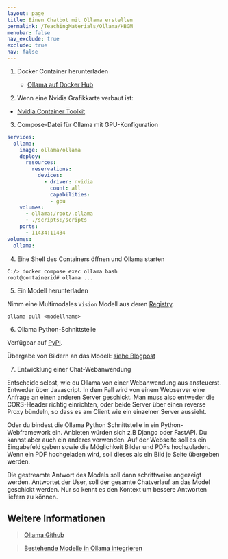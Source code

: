 ```yaml
---
layout: page
title: Einen Chatbot mit Ollama erstellen
permalink: /TeachingMaterials/Ollama/HBGM
menubar: false
nav_exclude: true
exclude: true
nav: false
---
```


1. Docker Container herunterladen
    - [Ollama auf Docker Hub](https://hub.docker.com/r/ollama/ollama)

2. Wenn eine Nvidia Grafikkarte verbaut ist:
 - [Nvidia Container Toolkit](https://docs.nvidia.com/datacenter/cloud-native/container-toolkit/latest/install-guide.html#installation)

3. Compose-Datei für Ollama mit GPU-Konfiguration

```yaml
services:
  ollama:
    image: ollama/ollama
    deploy:
      resources:
        reservations:
          devices:
            - driver: nvidia
              count: all
              capabilities:
              - gpu
    volumes:
      - ollama:/root/.ollama
      - ./scripts:/scripts
    ports:
      - 11434:11434
volumes:
  ollama:
```

4. Eine Shell des Containers öffnen und Ollama starten

```sh
C:/> docker compose exec ollama bash
root@containerid# ollama ...
```

5. Ein Modell herunterladen

Nimm eine Multimodales `Vision` Modell aus deren [Registry](https://ollama.com/search?c=vision). 

```
ollama pull <modellname>
```

6. Ollama Python-Schnittstelle

Verfügbar auf [PyPi](https://pypi.org/project/ollama/).

Übergabe von Bildern an das Modell: [siehe Blogpost](https://ollama.com/blog/vision-models)

7. Entwicklung einer Chat-Webanwendung 

Entscheide selbst, wie du Ollama von einer Webanwendung aus ansteuerst. Entweder über Javascript. In dem Fall wird von einem Webserver eine Anfrage an einen anderen Server geschickt. Man muss also entweder die CORS-Header richtig einrichten, oder beide Server über einen reverse Proxy bündeln, so dass es am Client wie ein einzelner Server aussieht. 

Oder du bindest die Ollama Python Schnittstelle in ein Python-Webframework ein. Anbieten würden sich z.B Django oder FastAPI. Du kannst aber auch ein anderes verwenden. Auf der Webseite soll es ein Eingabefeld geben sowie die Möglichkeit Bilder und PDFs hochzuladen. Wenn ein PDF hochgeladen wird, soll dieses als ein Bild je Seite übergeben werden. 

Die gestreamte Antwort des Models soll dann schrittweise angezeigt werden. Antwortet der User, soll der gesamte Chatverlauf an das Model geschickt werden. Nur so kennt es den Kontext um bessere Antworten liefern zu können. 


## Weitere Informationen

> [Ollama Github](https://github.com/ollama/ollama)

> [Bestehende Modelle in Ollama integrieren](https://github.com/ollama/ollama/blob/main/docs/import.md)